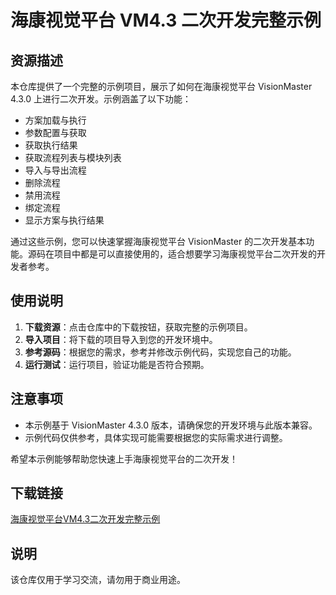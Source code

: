 # 海康视觉平台 VM4.3 二次开发完整示例

## 资源描述

本仓库提供了一个完整的示例项目，展示了如何在海康视觉平台 VisionMaster 4.3.0 上进行二次开发。示例涵盖了以下功能：

- 方案加载与执行
- 参数配置与获取
- 获取执行结果
- 获取流程列表与模块列表
- 导入与导出流程
- 删除流程
- 禁用流程
- 绑定流程
- 显示方案与执行结果

通过这些示例，您可以快速掌握海康视觉平台 VisionMaster 的二次开发基本功能。源码在项目中都是可以直接使用的，适合想要学习海康视觉平台二次开发的开发者参考。

## 使用说明

1. **下载资源**：点击仓库中的下载按钮，获取完整的示例项目。
2. **导入项目**：将下载的项目导入到您的开发环境中。
3. **参考源码**：根据您的需求，参考并修改示例代码，实现您自己的功能。
4. **运行测试**：运行项目，验证功能是否符合预期。

## 注意事项

- 本示例基于 VisionMaster 4.3.0 版本，请确保您的开发环境与此版本兼容。
- 示例代码仅供参考，具体实现可能需要根据您的实际需求进行调整。

希望本示例能够帮助您快速上手海康视觉平台的二次开发！

## 下载链接
[海康视觉平台VM4.3二次开发完整示例](https://pan.quark.cn/s/7199b75cb860)

## 说明

该仓库仅用于学习交流，请勿用于商业用途。

